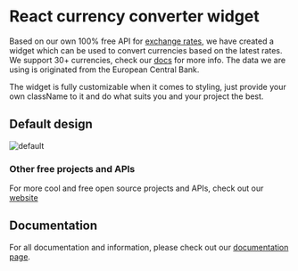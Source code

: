 # React currency converter widget

Based on our own 100% free API for [exchange rates](https://algobook.info/docs/exchange-rates-api), we have created a widget which can be used to convert currencies based on the latest rates. We support 30+ currencies, check our [docs](https://algobook.info/docs/currency-converter) for more info. The data we are using is originated from the European Central Bank.

The widget is fully customizable when it comes to styling, just provide your own className to it and do what suits you and your project the best.

## Default design

![default](https://storage.googleapis.com/algobook/currency-converter/Screenshot%202023-04-26%20at%2020.45.34.png)

### Other free projects and APIs

For more cool and free open source projects and APIs, check out our [website](https://algobook.info/opensource)

## Documentation

For all documentation and information, please check out our [documentation page](https://algobook.info/docs/currency-converter).
